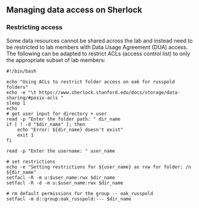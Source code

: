 ## Managing data access on Sherlock

### Restricting access

Some data resources cannot be shared across the lab and instead need to be restricted to lab members with Data Usage Agreement (DUA) access.
The following can be adapted to restrict ACLs (access control list) to only the appropriate subset of lab members:

```
#!/bin/bash

echo "Using ACLs to restrict folder access on oak for russpold folders"
echo -e "\t https://www.sherlock.stanford.edu/docs/storage/data-sharing/#posix-acls "
sleep 1
echo
# get user input for directory + user
read -p "Enter the folder path: " dir_name
if [ ! -d "$dir_name" ]; then
	echo "Error: ${dir_name} doesn't exist"
	exit 1
fi

read -p "Enter the username: " user_name

# set restrictions
echo -e "Setting restrictions for ${user_name} as rxw for folder: /n ${dir_name"
setfacl -R -m u:$user_name:rwx $dir_name
setfacl -R -d -m u:$user_name:rwx $dir_name

# rm default permissions for the group -- oak_russpold
setfacl -m d::group:oak_russpold:--- $dir_name
```
